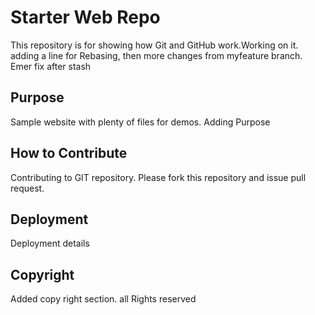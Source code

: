 # Starter Web Repo

This repository is for showing how Git and GitHub work.Working on it. adding a line for Rebasing, then more changes from myfeature branch. Emer fix after stash

## Purpose

Sample website with plenty of files for demos.
Adding Purpose

## How to Contribute

Contributing to GIT repository.
Please fork this repository and issue pull request.

## Deployment

Deployment details

## Copyright

Added copy right section. all Rights reserved